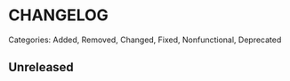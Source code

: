 # CHANGELOG

Categories: Added, Removed, Changed, Fixed, Nonfunctional, Deprecated

## Unreleased

<!--- All unreleased items go here  -->

<!--- Example CHANGELOG entry

## 0.1.0 (2019.07.02)

### Added

- Initial hook code

-->
